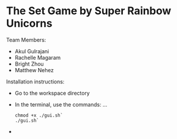 The Set Game by Super Rainbow Unicorns
======================================

Team Members: 

* Akul Gulrajani
* Rachelle Magaram
* Bright Zhou
* Matthew Nehez

Installation instructions:
* Go to the workspace directory
* In the terminal, use the commands:
  ... 
  ```
  chmod +x ./gui.sh`
  ./gui.sh`
  ```

* 





